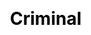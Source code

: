 ---
title: Criminal
layout: dream_interpretation/kind_single
description: Dream interpretation - character - criminal.
js: []
css: ["css/luck/dream_interpretation/dream_interpretation.css"]
---